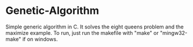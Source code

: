 # Genetic-Algorithm

Simple generic algorithm in C. It solves the eight queens problem and the maximize example. To run, just run the makefile with "make" or "mingw32-make" if on windows.
